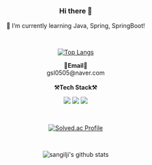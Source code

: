 <div align="center">
  
  ### Hi there 👋
  🌱 I’m currently learning Java, Spring, SpringBoot!
  
</div>
<br>
<div align="center">
  
[![Top Langs](https://github-readme-stats.vercel.app/api/top-langs/?username=sangilji&langs_count=10&layout=compact&theme=white)](https://github.com/sangilji/sangilji)
  
</div>

<p align="center">
  <Strong>📧Email📧</Strong><br>gsl0505@naver.com<br><br>
  <Strong>⚒️Tech Stack⚒️</Strong><br>
</p>
<p align="center" display="inline-block">
  <img src="https://img.shields.io/badge/MYSQL-4479A1?style=flat-square&logo=MYSQL&logoColor=white"/></a> 
  <img src="https://img.shields.io/badge/Spring-6DB33F?style=flat-square&logo=Spring&logoColor=white"/></a> 
  <img src="https://img.shields.io/badge/SpringBoot-6DB33F?style=flat-square&logo=SpringBoot&logoColor=white"/></a> 
  
<p/><br>
<div align="center">
  
[![Solved.ac Profile](http://mazassumnida.wtf/api/generate_badge?boj=gsl0515)](https://solved.ac/gsl0515)

<br>
<div align="center">
  
![sangilji's github stats](https://github-readme-stats.vercel.app/api?username=sangilji&show_icons=true)
  



<!--
  [![Top Langs](https://github-readme-stats.vercel.app/api/top-langs/?username=sangilji&layout=compact)](https://github.com/sangilji/github-readme-stats)


**sangilji/sangilji** is a ✨ _special_ ✨ repository because its `README.md` (this file) appears on your GitHub profile.

Here are some ideas to get you started:

- 🔭 I’m currently working on ...
- 🌱 I’m currently learning ...
- 👯 I’m looking to collaborate on ...
- 🤔 I’m looking for help with ...
- 💬 Ask me about ...
- 📫 How to reach me: ...
- 😄 Pronouns: ...
- ⚡ Fun fact: ...
-->
